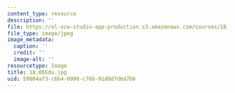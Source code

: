 ```yaml
---
content_type: resource
description: ''
file: https://ol-ocw-studio-app-production.s3.amazonaws.com/courses/18-06-linear-algebra-spring-2010/59804af3c6b40990c76b91d0d7d6d7b6_18.06Edu.jpg
file_type: image/jpeg
image_metadata:
  caption: ''
  credit: ''
  image-alt: ''
resourcetype: Image
title: 18.06Edu.jpg
uid: 59804af3-c6b4-0990-c76b-91d0d7d6d7b6
---
```

